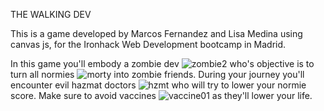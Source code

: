 THE WALKING DEV

This is a game developed by Marcos Fernandez and Lisa Medina using canvas js, for the Ironhack Web Development bootcamp in Madrid.

In this game you'll embody a zombie dev ![zombie2](https://user-images.githubusercontent.com/64841973/140499535-8039840f-3aab-4ade-9bb4-556221ca993d.png) who's objective is to turn all normies ![morty](https://user-images.githubusercontent.com/64841973/140499552-76c8ae92-1f2a-4269-84f5-0c15601bcc36.png) into zombie friends.
During your journey you'll encounter evil hazmat doctors ![hzmt](https://user-images.githubusercontent.com/64841973/140499544-4355bdca-29fb-4069-996c-8ca38381becb.png) who will try to lower your normie score. 
Make sure to avoid vaccines ![vaccine01](https://user-images.githubusercontent.com/64841973/140500086-026a9650-f1c8-4586-9374-85e5adbc07ae.png) as they'll lower your life.









